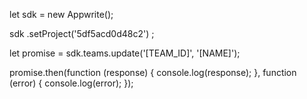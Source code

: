 let sdk = new Appwrite();

sdk
    .setProject('5df5acd0d48c2')
;

let promise = sdk.teams.update('[TEAM_ID]', '[NAME]');

promise.then(function (response) {
    console.log(response);
}, function (error) {
    console.log(error);
});